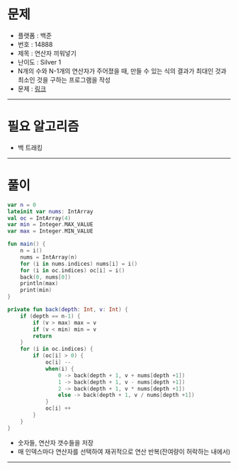 # 문제
- 플랫폼 : 백준
- 번호 : 14888
- 제목 : 연산자 끼워넣기
- 난이도 : Silver 1
- N개의 수와 N-1개의 연산자가 주어졌을 때, 만들 수 있는 식의 결과가 최대인 것과 최소인 것을 구하는 프로그램을 작성
- 문제 : <a href="https://www.acmicpc.net/problem/14888" target="_blank">링크</a>

---

# 필요 알고리즘
- 백 트래킹

---

# 풀이
```kotlin
var n = 0
lateinit var nums: IntArray
val oc = IntArray(4)
var min = Integer.MAX_VALUE
var max = Integer.MIN_VALUE

fun main() {
    n = i()
    nums = IntArray(n)
    for (i in nums.indices) nums[i] = i()
    for (i in oc.indices) oc[i] = i()
    back(0, nums[0])
    println(max)
    print(min)
}

private fun back(depth: Int, v: Int) {
    if (depth == n-1) {
        if (v > max) max = v
        if (v < min) min = v
        return
    }
    for (i in oc.indices) {
        if (oc[i] > 0) {
            oc[i] --
            when(i) {
                0 -> back(depth + 1, v + nums[depth +1])
                1 -> back(depth + 1, v - nums[depth +1])
                2 -> back(depth + 1, v * nums[depth +1])
                else -> back(depth + 1, v / nums[depth +1])
            }
            oc[i] ++
        }
    }
}
```
- 숫자들, 연산자 갯수들을 저장
- 매 인덱스마다 연산자를 선택하여 재귀적으로 연산 반복(잔여량이 허락하는 내에서)

---
